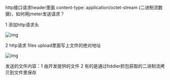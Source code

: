 http接口请求header里面 content-type: application/octet-stream (二进制流数据)，如何用jmeter发送请求？

 

1 添加http请求头

![img](https://img2018.cnblogs.com/blog/987451/201810/987451-20181020194632366-1235806424.png)

 

2 http请求 files upload里面写上文件的绝对地址

![img](https://img2018.cnblogs.com/blog/987451/201810/987451-20181020194758990-975707322.png)

 

发送的文件内容：1 由开发提供的文件 2 有的是通过fiddler抓包获取的二进制流拷贝到文件里保存
